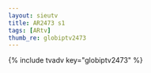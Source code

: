 ```yaml
--- 
layout: sieutv
title: AR2473 s1
tags: [ARtv]
thumb_re: globiptv2473
---
```

{% include tvadv key="globiptv2473" %} 
